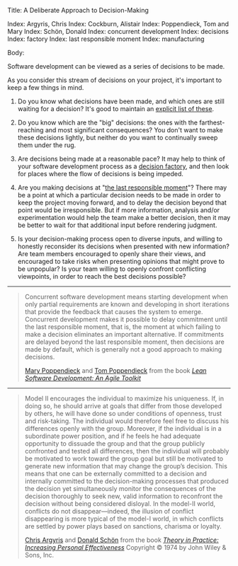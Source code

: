 Title: A Deliberate Approach to Decision-Making

Index: Argyris, Chris
Index: Cockburn, Alistair
Index: Poppendieck, Tom and Mary
Index: Schön, Donald
Index: concurrent development
Index: decisions
Index: factory
Index: last responsible moment
Index: manufacturing

Body:

Software development can be viewed as a series of decisions to be made.

As you consider this stream of decisions on your project, it's important to keep a few things in mind.

1. Do you know what decisions have been made, and which ones are still waiting for a decision? It's good to maintain an [explicit list of these][arc].

2. Do you know which are the "big" decisions: the ones with the farthest-reaching and most significant consequences? You don't want to make these decisions lightly, but neither do you want to continually sweep them under the rug.

3. Are decisions being made at a reasonable pace? It may help to think of your software development process as a [decision factory][cockburn-2006], and then look for places where the flow of decisions is being impeded.

4. Are you making decisions at "[the last responsible moment][poppendieck-2006]"? There may be a point at which a particular decision needs to be made in order to keep the project moving forward, and to delay the decision beyond that point would be irresponsible. But if more information, analysis and/or experimentation would help the team make a better decision, then it may be better to wait for that additional input before rendering judgment.

5. Is your decision-making process open to diverse inputs, and willing to honestly reconsider its decisions when presented with new information? Are team members encouraged to openly share their views, and encouraged to take risks when presenting opinions that might prove to be unpopular? Is your team willing to openly confront conflicting viewpoints, in order to reach the best decisions possible?

----

<blockquote>
<p>
Concurrent software development means starting development when only partial requirements are known and developing in short iterations that provide the feedback that causes the system to emerge. Concurrent development makes it possible to delay commitment until the last responsible moment, that is, the moment at which failing to make a decision eliminates an important alternative. If commitments are delayed beyond the last responsible moment, then decisions are made by default, which is generally not a good approach to making decisions.</p>

<footer>
<a href="http://en.wikipedia.org/wiki/Mary_Poppendieck">Mary Poppendieck</a> and <a href="http://en.wikipedia.org/wiki/Tom_Poppendieck">Tom Poppendieck</a> from the book <cite><a href="bibliography.html#poppendieck-2003">Lean Software Development: An Agile Toolkit</a></cite>
</footer>
</blockquote>

----

<blockquote>
<p>
Model II encourages the individual to maximize his uniqueness. If, in doing so, he should arrive at goals that differ from those developed by others, he will have done so under conditions of openness, trust and risk-taking. The individual would therefore feel free to discuss his differences openly with the group. Moreover, if the individual is in a subordinate power position, and if he feels he had adequate opportunity to dissuade the group and that the group publicly confronted and tested all differences, then the individual will probably be motivated to work toward the group goal but still be motivated to generate new information that may change the group&#8217;s decision. This means that one can be externally committed to a decision and internally committed to the decision-making processes that produced the decision yet simultaneously monitor the consequences of the decision thoroughly to seek new, valid information to reconfront the decision without being considered disloyal. In the model-II world, conflicts do not disappear&#8212;indeed, the illusion of conflict disappearing is more typical of the model-I world, in which conflicts are settled by power plays based on sanctions, charisma or loyalty.</p>

<footer>
<a href="http://en.wikipedia.org/wiki/Chris_Argyris">Chris Argyris</a> and <a href="http://en.wikipedia.org/wiki/Donald_Schön">Donald Schön</a> from the book <cite><a href="bibliography.html#argyris-schon-1974">Theory in Practice: Increasing Personal Effectiveness</a> </cite>Copyright &copy; 1974 by John Wiley &amp; Sons, Inc.
</footer>
</blockquote>

[cockburn-2006]: bibliography.html#cockburn-2006

[poppendieck-2006]: bibliography.html#poppendieck-2006



[arc]: understand-the-arc-of-your-project.html
